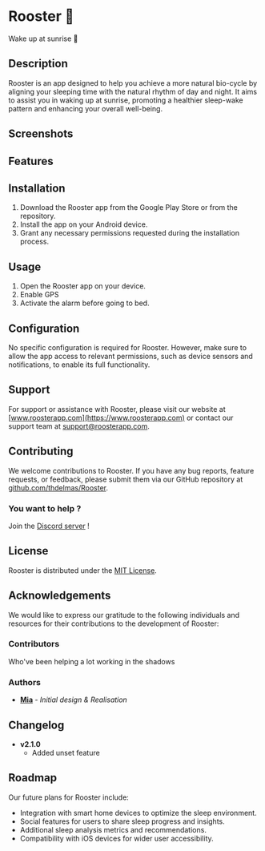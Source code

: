 # Rooster 🐓

Wake up at sunrise 🌅

## Description

Rooster is an app designed to help you achieve a more natural bio-cycle by aligning your sleeping time with the natural rhythm of day and night. It aims to assist you in waking up at sunrise, promoting a healthier sleep-wake pattern and enhancing your overall well-being.

## Screenshots

## Features

## Installation

1. Download the Rooster app from the Google Play Store or from the repository.
2. Install the app on your Android device.
3. Grant any necessary permissions requested during the installation process.

## Usage

1. Open the Rooster app on your device.
2. Enable GPS
3. Activate the alarm before going to bed.

## Configuration

No specific configuration is required for Rooster. However, make sure to allow the app access to relevant permissions, such as device sensors and notifications, to enable its full functionality.

## Support

For support or assistance with Rooster, please visit our website at [www.roosterapp.com](https://www.roosterapp.com) or contact our support team at support@roosterapp.com.

## Contributing

We welcome contributions to Rooster. If you have any bug reports, feature requests, or feedback, please submit them via our GitHub repository at [github.com/thdelmas/Rooster](https://github.com/thedelmas/Rooster).

### You want to help ?
Join the [Discord server](https://discord.com/api/webhooks/1104742508430381087/3-x3oemauSNygntTexWnO-3FKGfHxwtBYpMuiw2DH_ZjQJCiGYFBcNKwC6_q4BaOF2Az) !

## License

Rooster is distributed under the [MIT License](https://opensource.org/licenses/MIT).

## Acknowledgements

We would like to express our gratitude to the following individuals and resources for their contributions to the development of Rooster:

### Contributors

Who've been helping a lot working in the shadows

### Authors

* **[Mia](http://theophile.world)** - *Initial design & Realisation*

## Changelog

- **v2.1.0**
  - Added unset feature 

## Roadmap

Our future plans for Rooster include:

- Integration with smart home devices to optimize the sleep environment.
- Social features for users to share sleep progress and insights.
- Additional sleep analysis metrics and recommendations.
- Compatibility with iOS devices for wider user accessibility.
